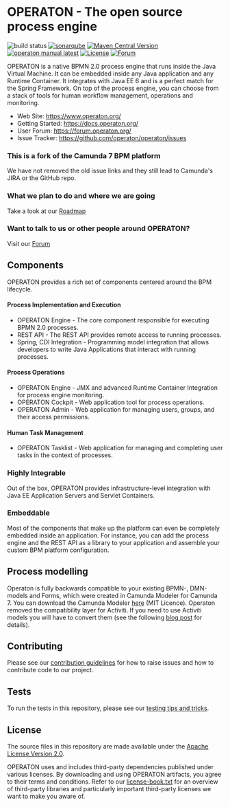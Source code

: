 # OPERATON - The open source process engine

![build status](https://github.com/operaton/operaton/actions/workflows/build.yml/badge.svg?branch=main)
[![sonarqube](https://img.shields.io/sonar/tests/operaton_operaton?server=https%3A%2F%2Fsonarcloud.io&logo=sonarcloud)](https://sonarcloud.io/project/overview?id=operaton_operaton)
[![Maven Central Version](https://img.shields.io/maven-central/v/org.operaton.bpm/operaton-bom-root?color=blue&logo=apachemaven)](https://central.sonatype.com/search?q=org.operaton)
[![operaton manual latest](https://img.shields.io/badge/manual-latest-brown.svg)](https://docs.operaton.org/) [![License](https://img.shields.io/github/license/operaton/operaton?color=blue&logo=apache)](https://github.com/operaton/operaton/blob/main/LICENSE) [![Forum](https://img.shields.io/badge/forum-operaton-green)](https://forum.operaton.org/)

OPERATON is a native BPMN 2.0 process engine that runs inside the Java Virtual Machine. It can be embedded inside any Java application and any Runtime Container. It integrates with Java EE 6 and is a perfect match for the Spring Framework. On top of the process engine, you can choose from a stack of tools for human workflow management, operations and monitoring.

- Web Site: https://www.operaton.org/
- Getting Started: https://docs.operaton.org/
- User Forum: https://forum.operaton.org/
- Issue Tracker: https://github.com/operaton/operaton/issues

### This is a fork of the Camunda 7 BPM platform

We have not removed the old issue links and they still lead to Camunda's JIRA or the GitHub repo.

### What we plan to do and where we are going
Take a look at our [Roadmap](https://www.operaton.org/en/#roadmap)

### Want to talk to us or other people around OPERATON?
Visit our [Forum](https://forum.operaton.org)

## Components

OPERATON provides a rich set of components centered around the BPM lifecycle.

#### Process Implementation and Execution

- OPERATON Engine - The core component responsible for executing BPMN 2.0 processes.
- REST API - The REST API provides remote access to running processes.
- Spring, CDI Integration - Programming model integration that allows developers to write Java Applications that interact with running processes.

#### Process Operations

- OPERATON Engine - JMX and advanced Runtime Container Integration for process engine monitoring.
- OPERATON Cockpit - Web application tool for process operations.
- OPERATON Admin - Web application for managing users, groups, and their access permissions.

#### Human Task Management

- OPERATON Tasklist - Web application for managing and completing user tasks in the context of processes.

### Highly Integrable

Out of the box, OPERATON provides infrastructure-level integration with Java EE Application Servers and Servlet Containers.

### Embeddable

Most of the components that make up the platform can even be completely embedded inside an application. For instance, you can add the process engine and the REST API as a library to your application and assemble your custom BPM platform configuration.

## Process modelling

Operaton is fully backwards compatible to your existing BPMN-, DMN-models and Forms, which were created in Camunda Modeler for Camunda 7. You can download the Camunda Modeler [here](https://camunda.com/download/modeler/) (MIT Licence). 
Operaton removed the compatibility layer for Activiti. If you need to use Activiti models you will have to convert them (see the following [blog post](https://camunda.com/blog/2016/10/migrate-from-activiti-to-camunda/) for details).

## Contributing

Please see our [contribution guidelines](CONTRIBUTING.md) for how to raise issues and how to contribute code to our project.

## Tests

To run the tests in this repository, please see our [testing tips and tricks](TESTING.md).


## License

The source files in this repository are made available under the [Apache License Version 2.0](./LICENSE).

OPERATON uses and includes third-party dependencies published under various licenses. By downloading and using OPERATON artifacts, you agree to their terms and conditions. Refer to our [license-book.txt](./distro/license-book/src/main/resources/license-book.txt) for an overview of third-party libraries and particularly important third-party licenses we want to make you aware of.

